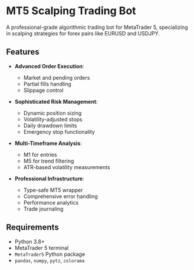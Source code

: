 # MT5 Scalping Trading Bot

A professional-grade algorithmic trading bot for MetaTrader 5, specializing in scalping strategies for forex pairs like EURUSD and USDJPY.

## Features

- **Advanced Order Execution**:
  - Market and pending orders
  - Partial fills handling
  - Slippage control

- **Sophisticated Risk Management**:
  - Dynamic position sizing
  - Volatility-adjusted stops
  - Daily drawdown limits
  - Emergency stop functionality

- **Multi-Timeframe Analysis**:
  - M1 for entries
  - M5 for trend filtering
  - ATR-based volatility measurements

- **Professional Infrastructure**:
  - Type-safe MT5 wrapper
  - Comprehensive error handling
  - Performance analytics
  - Trade journaling

## Requirements

- Python 3.8+
- MetaTrader 5 terminal
- `MetaTrader5` Python package
- `pandas`, `numpy`, `pytz`, `colorama`






